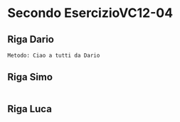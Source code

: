 # Secondo EsercizioVC12-04

## Riga Dario

```
Metodo: Ciao a tutti da Dario
```

## Riga Simo 

```
```

## Riga Luca 

```
```
